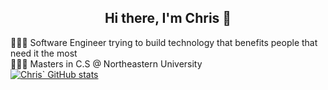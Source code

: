 <div align="center">
    <h2>Hi there, I'm Chris 👋</h1>
</div>

👨🏻‍💻 Software Engineer trying to build technology that benefits people that need it the most <br />
🧑🏻‍🎓 Masters in C.S @ Northeastern University <br />
[![Chris` GitHub stats](https://github-readme-stats.vercel.app/api?username=Chr0m0some)](https://github.com/anuraghazra/github-readme-stats)


<!--
**Chr0m0some/Chr0m0some** is a ✨ _special_ ✨ repository because its `README.md` (this file) appears on your GitHub profile.

Here are some ideas to get you started:

- 🔭 I’m currently working on ...
- 🌱 I’m currently learning ...
- 👯 I’m looking to collaborate on ...
- 🤔 I’m looking for help with ...
- 💬 Ask me about ...
- 📫 How to reach me: ...
- 😄 Pronouns: ...
- ⚡ Fun fact: ...
-->
